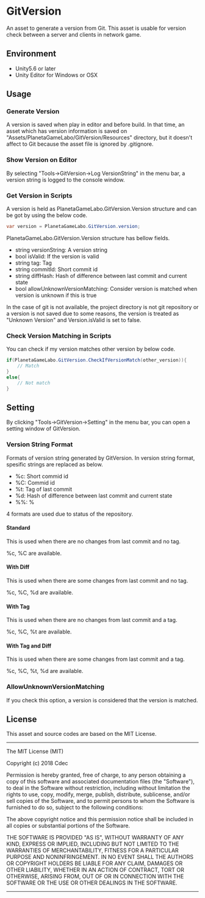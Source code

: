 # GitVersion

An asset to generate a version from Git.
This asset is usable for version check between a server and clients in network game.

## Environment

- Unity5.6 or later
- Unity Editor for Windows or OSX

## Usage

### Generate Version

A version is saved when play in editor and before build.
In that time, an asset which has version information is saved on "Assets/PlanetaGameLabo/GitVersion/Resources" directory, but it doesn't affect to Git because the asset file is ignored by .gitignore.

### Show Version on Editor

By selecting "Tools->GitVersion->Log VersionString" in the menu bar, a version string is logged to the console window.

### Get Version in Scripts

A version is held as PlanetaGameLabo.GitVersion.Version structure and can be got by using the below code.

```cs
var version = PlanetaGameLabo.GitVersion.version;
```

PlanetaGameLabo.GitVersion.Version structure has bellow fields.

- string versionString: A version string
- bool isValid: If the version is valid
- string tag: Tag
- string commitId: Short commit id
- string diffHash: Hash of difference between last commit and current state
- bool allowUnknownVersionMatching: Consider version is matched when version is unknown if this is true

In the case of git is not available, the project directory is not git repository or a version is not saved due to some reasons, the version is treated as "Unknown Version" and Version.isValid is set to false.

### Check Version Matching in Scripts

You can check if my version matches other version by below code.

```cs
if(PlanetaGameLabo.GitVersion.CheckIfVersionMatch(other_version)){
    // Match
}
else{
    // Not match
}
```

## Setting

By clicking "Tools->GitVersion->Setting" in the menu bar, you can open a setting window of GitVersion.

### Version String Format

Formats of version string generated by GitVersion.
In version string format, spesific strings are replaced as below.

- %c: Short commid id
- %C: Commid id
- %t: Tag of last commit
- %d: Hash of difference between last commit and current state
- %%: %

4 formats are used due to status of the repository.

#### Standard

This is used when there are no changes from last commit and no tag.

%c, %C are available.

#### With Diff

This is used when there are some changes from last commit and no tag.

%c, %C, %d are available.

#### With Tag

This is used when there are no changes from last commit and a tag.

%c, %C, %t are available.

#### With Tag and Diff

This is used when there are some changes from last commit and a tag.

%c, %C, %t, %d are available.

### AllowUnknownVersionMatching

If you check this option,  a version is considered that the version is matched.

## License

This asset and source codes are based on the MIT License.

***

The MIT License (MIT)

Copyright (c) 2018 Cdec

Permission is hereby granted, free of charge, to any person obtaining a copy of this software and associated documentation files (the "Software"), to deal in the Software without restriction, including without limitation the rights to use, copy, modify, merge, publish, distribute, sublicense, and/or sell copies of the Software, and to permit persons to whom the Software is furnished to do so, subject to the following conditions:

The above copyright notice and this permission notice shall be included in all copies or substantial portions of the Software.

THE SOFTWARE IS PROVIDED "AS IS", WITHOUT WARRANTY OF ANY KIND, EXPRESS OR IMPLIED, INCLUDING BUT NOT LIMITED TO THE WARRANTIES OF MERCHANTABILITY, FITNESS FOR A PARTICULAR PURPOSE AND NONINFRINGEMENT. IN NO EVENT SHALL THE AUTHORS OR COPYRIGHT HOLDERS BE LIABLE FOR ANY CLAIM, DAMAGES OR OTHER LIABILITY, WHETHER IN AN ACTION OF CONTRACT, TORT OR OTHERWISE, ARISING FROM, OUT OF OR IN CONNECTION WITH THE SOFTWARE OR THE USE OR OTHER DEALINGS IN THE SOFTWARE.

***
